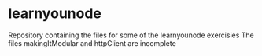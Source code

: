 # learnyounode
Repository containing the files for some of the learnyounode exercisies
The files makingItModular and httpClient are incomplete
